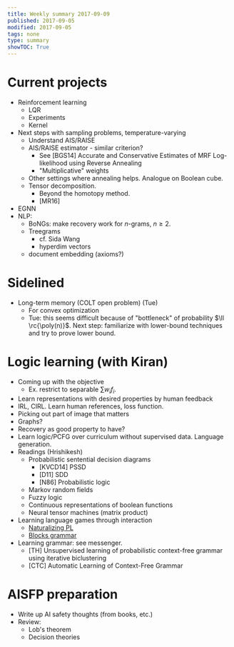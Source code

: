 ```yaml
---
title: Weekly summary 2017-09-09
published: 2017-09-05
modified: 2017-09-05
tags: none
type: summary
showTOC: True
---
```


# Current projects

* Reinforcement learning
	* LQR
	* Experiments
	* Kernel
* Next steps with sampling problems, temperature-varying
	* Understand AIS/RAISE
	* AIS/RAISE estimator - similar criterion?
		* See [BGS14] Accurate and Conservative Estimates of MRF Log-likelihood using Reverse Annealing
		* "Multiplicative" weights
	* Other settings where annealing helps. Analogue on Boolean cube.
	* Tensor decomposition. 
		* Beyond the homotopy method.
		* [MR16]
* EGNN
* NLP: 
	* BoNGs: make recovery work for $n$-grams, $n\ge 2$.
	* Treegrams
		* cf. Sida Wang
		* hyperdim vectors
	* document embedding (axioms?) 

# Sidelined 

* Long-term memory (COLT open problem) (Tue)
	* For convex optimization
	* Tue: this seems difficult because of "bottleneck" of probability $\ll \rc{\poly(n)}$. Next step: familiarize with lower-bound techniques and try to prove lower bound.
	
# Logic learning (with Kiran)

* Coming up with the objective
	* Ex. restrict to separable $\sum w_i f_i$.
* Learn representations with desired properties by human feedback
* IRL, CIRL. Learn human references, loss function.
* Picking out part of image that matters
* Graphs?
* Recovery as good property to have?
* Learn logic/PCFG over curriculum without supervised data. Language generation.
* Readings (Hrishikesh)
	* Probabilistic sentential decision diagrams
		* [KVCD14] PSSD
		* [D11] SDD
		* [N86] Probabilistic logic
	* Markov random fields
	* Fuzzy logic
	* Continuous representations of boolean functions
	* Neural tensor machines (matrix product)
* Learning language games through interaction
	* [Naturalizing PL](https://worksheets.codalab.org/worksheets/0xbf8f4f5b42e54eba9921f7654b3c5c5d/)
	* [Blocks grammar](https://github.com/holdenlee/Blocks)
* Learning grammar: see messenger.
	* [TH] Unsupervised learning of probabilistic context-free grammar using iterative biclustering
	* [CTC] Automatic Learning of Context-Free Grammar
	
# AISFP preparation

* Write up AI safety thoughts (from books, etc.)
* Review:
	* Lob's theorem
	* Decision theories

